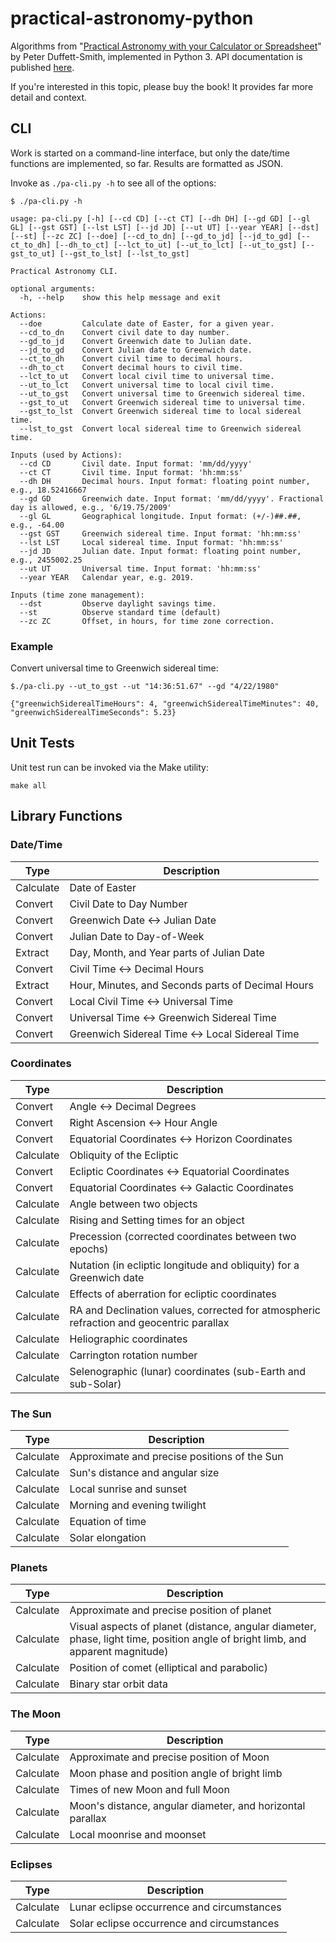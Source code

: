 # practical-astronomy-python

Algorithms from "[Practical Astronomy with your Calculator or Spreadsheet](https://www.amazon.com/Practical-Astronomy-your-Calculator-Spreadsheet/dp/1108436072)" by Peter Duffett-Smith, implemented in Python 3.  API documentation is published [here](https://jfcarr-astronomy.github.io/practical-astronomy-python/).

If you're interested in this topic, please buy the book!  It provides far more detail and context.

## CLI

Work is started on a command-line interface, but only the date/time functions are implemented, so far.  Results are formatted as JSON.

Invoke as `./pa-cli.py -h` to see all of the options:

```
$ ./pa-cli.py -h

usage: pa-cli.py [-h] [--cd CD] [--ct CT] [--dh DH] [--gd GD] [--gl GL] [--gst GST] [--lst LST] [--jd JD] [--ut UT] [--year YEAR] [--dst] [--st] [--zc ZC] [--doe] [--cd_to_dn] [--gd_to_jd] [--jd_to_gd] [--ct_to_dh] [--dh_to_ct] [--lct_to_ut] [--ut_to_lct] [--ut_to_gst] [--gst_to_ut] [--gst_to_lst] [--lst_to_gst]

Practical Astronomy CLI.

optional arguments:
  -h, --help    show this help message and exit

Actions:
  --doe         Calculate date of Easter, for a given year.
  --cd_to_dn    Convert civil date to day number.
  --gd_to_jd    Convert Greenwich date to Julian date.
  --jd_to_gd    Convert Julian date to Greenwich date.
  --ct_to_dh    Convert civil time to decimal hours.
  --dh_to_ct    Convert decimal hours to civil time.
  --lct_to_ut   Convert local civil time to universal time.
  --ut_to_lct   Convert universal time to local civil time.
  --ut_to_gst   Convert universal time to Greenwich sidereal time.
  --gst_to_ut   Convert Greenwich sidereal time to universal time.
  --gst_to_lst  Convert Greenwich sidereal time to local sidereal time.
  --lst_to_gst  Convert local sidereal time to Greenwich sidereal time.

Inputs (used by Actions):
  --cd CD       Civil date. Input format: 'mm/dd/yyyy'
  --ct CT       Civil time. Input format: 'hh:mm:ss'
  --dh DH       Decimal hours. Input format: floating point number, e.g., 18.52416667
  --gd GD       Greenwich date. Input format: 'mm/dd/yyyy'. Fractional day is allowed, e.g., '6/19.75/2009'
  --gl GL       Geographical longitude. Input format: (+/-)##.##, e.g., -64.00
  --gst GST     Greenwich sidereal time. Input format: 'hh:mm:ss'
  --lst LST     Local sidereal time. Input format: 'hh:mm:ss'
  --jd JD       Julian date. Input format: floating point number, e.g., 2455002.25
  --ut UT       Universal time. Input format: 'hh:mm:ss'
  --year YEAR   Calendar year, e.g. 2019.

Inputs (time zone management):
  --dst         Observe daylight savings time.
  --st          Observe standard time (default)
  --zc ZC       Offset, in hours, for time zone correction.

```

### Example

Convert universal time to Greenwich sidereal time:

```
$./pa-cli.py --ut_to_gst --ut "14:36:51.67" --gd "4/22/1980"

{"greenwichSiderealTimeHours": 4, "greenwichSiderealTimeMinutes": 40, "greenwichSiderealTimeSeconds": 5.23}
```

## Unit Tests

Unit test run can be invoked via the Make utility:

```
make all
```

## Library Functions

### Date/Time

Type | Description
-----|------------
Calculate | Date of Easter
Convert | Civil Date to Day Number
Convert | Greenwich Date <-> Julian Date
Convert | Julian Date to Day-of-Week
Extract | Day, Month, and Year parts of Julian Date
Convert | Civil Time <-> Decimal Hours
Extract | Hour, Minutes, and Seconds parts of Decimal Hours
Convert | Local Civil Time <-> Universal Time
Convert | Universal Time <-> Greenwich Sidereal Time
Convert | Greenwich Sidereal Time <-> Local Sidereal Time

### Coordinates

Type | Description
-----|------------
Convert | Angle <-> Decimal Degrees
Convert | Right Ascension <-> Hour Angle
Convert | Equatorial Coordinates <-> Horizon Coordinates
Calculate | Obliquity of the Ecliptic
Convert | Ecliptic Coordinates <-> Equatorial Coordinates
Convert | Equatorial Coordinates <-> Galactic Coordinates
Calculate | Angle between two objects
Calculate | Rising and Setting times for an object
Calculate | Precession (corrected coordinates between two epochs)
Calculate | Nutation (in ecliptic longitude and obliquity) for a Greenwich date
Calculate | Effects of aberration for ecliptic coordinates
Calculate | RA and Declination values, corrected for atmospheric refraction and geocentric parallax
Calculate | Heliographic coordinates
Calculate | Carrington rotation number
Calculate | Selenographic (lunar) coordinates (sub-Earth and sub-Solar)

### The Sun

Type | Description
-----|------------
Calculate | Approximate and precise positions of the Sun
Calculate | Sun's distance and angular size
Calculate | Local sunrise and sunset
Calculate | Morning and evening twilight
Calculate | Equation of time
Calculate | Solar elongation

### Planets

Type | Description
-----|------------
Calculate | Approximate and precise position of planet
Calculate | Visual aspects of planet (distance, angular diameter, phase, light time, position angle of bright limb, and apparent magnitude)
Calculate | Position of comet (elliptical and parabolic)
Calculate | Binary star orbit data

### The Moon

Type | Description
-----|------------
Calculate | Approximate and precise position of Moon
Calculate | Moon phase and position angle of bright limb
Calculate | Times of new Moon and full Moon
Calculate | Moon's distance, angular diameter, and horizontal parallax
Calculate | Local moonrise and moonset

### Eclipses

Type | Description
-----|------------
Calculate | Lunar eclipse occurrence and circumstances
Calculate | Solar eclipse occurrence and circumstances
